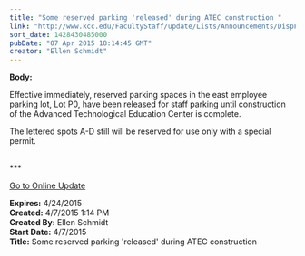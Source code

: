 ```yaml
---
title: "Some reserved parking 'released' during ATEC construction "
link: "http://www.kcc.edu/FacultyStaff/update/Lists/Announcements/DispForm.aspx?ID=1878"
sort_date: 1428430485000
pubDate: "07 Apr 2015 18:14:45 GMT"
creator: "Ellen Schmidt"
---
```


<div><b>Body:</b> <div class="ExternalClass2083F388DF9B415AB6BDDCEC237A6556"><p>Effective immediately, reserved parking spaces in the east employee parking lot, Lot P0, have been released for staff parking until construction of the Advanced Technological Education Center is complete.</p>
<p>The lettered spots A-D still will be reserved for use only with a special permit.<br />​</p>
<p>***</p>
<p><a href="/update">Go to Online Update</a></p></div></div>
<div><b>Expires:</b> 4/24/2015</div>
<div><b>Created:</b> 4/7/2015 1:14 PM</div>
<div><b>Created By:</b> Ellen Schmidt</div>
<div><b>Start Date:</b> 4/7/2015</div>
<div><b>Title:</b> Some reserved parking &#39;released&#39; during ATEC construction </div>
